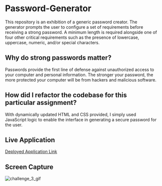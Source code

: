 # Password-Generator
This repository is an exhibition of a generic password creator. The generator prompts the user to configure a set of requirements before receiving a strong password. A minimum length is required alongside one of four other critical requirements such as the presence of lowercase, uppercase, numeric, and/or special characters.

## Why do strong passwords matter?
Passwords provide the first line of defense against unauthorized access to your computer and personal information. The stronger your password, the more protected your computer will be from hackers and malicious software.

## How did I refactor the codebase for this particular assignment?
With dynamically updated HTML and CSS provided, I simply used JavaScript logic to enable the interface in generating a secure password for the user.  

## Live Application
[Deployed Application Link](https://c1flores.github.io/Password-Generator/)

## Screen Capture
![challenge_3_gif](https://user-images.githubusercontent.com/81927296/185214037-09f70327-e924-473b-8f3a-d16d14666c51.gif)

